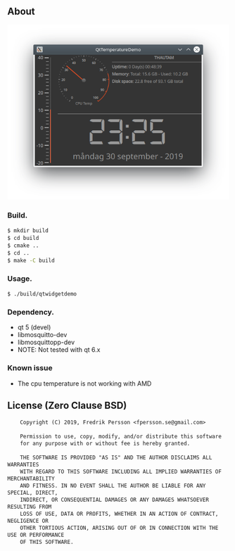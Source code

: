 ## About
![alt text](./screenshots/screenshot1.png)

### Build.
```bash
$ mkdir build
$ cd build
$ cmake ..
$ cd ..
$ make -C build
```

### Usage.
```bash
$ ./build/qtwidgetdemo
```

### Dependency.
* qt 5 (devel)
* libmosquitto-dev
* libmosquittopp-dev
* NOTE: Not tested with qt 6.x

### Known issue
* The cpu temperature is not working with AMD

## License (Zero Clause BSD)
```
    Copyright (C) 2019, Fredrik Persson <fpersson.se@gmail.com>

    Permission to use, copy, modify, and/or distribute this software
    for any purpose with or without fee is hereby granted.

    THE SOFTWARE IS PROVIDED "AS IS" AND THE AUTHOR DISCLAIMS ALL WARRANTIES
    WITH REGARD TO THIS SOFTWARE INCLUDING ALL IMPLIED WARRANTIES OF MERCHANTABILITY
    AND FITNESS. IN NO EVENT SHALL THE AUTHOR BE LIABLE FOR ANY SPECIAL, DIRECT,
    INDIRECT, OR CONSEQUENTIAL DAMAGES OR ANY DAMAGES WHATSOEVER RESULTING FROM
    LOSS OF USE, DATA OR PROFITS, WHETHER IN AN ACTION OF CONTRACT, NEGLIGENCE OR
    OTHER TORTIOUS ACTION, ARISING OUT OF OR IN CONNECTION WITH THE USE OR PERFORMANCE
    OF THIS SOFTWARE.
```

